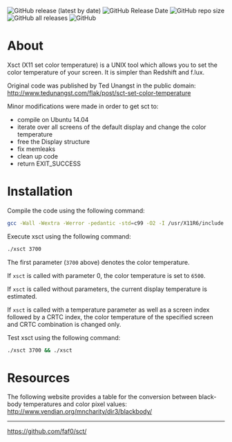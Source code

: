![GitHub release (latest by date)](https://img.shields.io/github/v/release/faf0/sct)
![GitHub Release Date](https://img.shields.io/github/release-date/faf0/sct)
![GitHub repo size](https://img.shields.io/github/repo-size/faf0/sct)
![GitHub all releases](https://img.shields.io/github/downloads/faf0/sct/total)
![GitHub](https://img.shields.io/github/license/faf0/sct)  

# About

Xsct (X11 set color temperature) is a UNIX tool which allows you to set the color
temperature of your screen. It is simpler than Redshift and f.lux.

Original code was published by Ted Unangst in the public domain:
http://www.tedunangst.com/flak/post/sct-set-color-temperature

Minor modifications were made in order to get sct to:
- compile on Ubuntu 14.04
- iterate over all screens of the default display and change the color
  temperature
- free the Display structure
- fix memleaks
- clean up code
- return EXIT_SUCCESS

# Installation

Compile the code using the following command:
~~~sh
gcc -Wall -Wextra -Werror -pedantic -std=c99 -O2 -I /usr/X11R6/include xsct.c -o xsct -L /usr/X11R6/lib -lX11 -lXrandr -lm -s
~~~

Execute xsct using the following command:
~~~sh
./xsct 3700
~~~

The first parameter (`3700` above) denotes the color temperature.  

If `xsct` is called with parameter 0, the color temperature is set to `6500`.  

If `xsct` is called without parameters, the current display temperature is estimated.

If `xsct` is called with a temperature parameter as well as a screen index
followed by a CRTC index, the color temperature of the specified screen and
CRTC combination is changed only.

Test xsct using the following command:
~~~sh
./xsct 3700 && ./xsct
~~~

# Resources

The following website provides a table for the conversion between black-body temperatures and color pixel values:
http://www.vendian.org/mncharity/dir3/blackbody/

---

https://github.com/faf0/sct/
